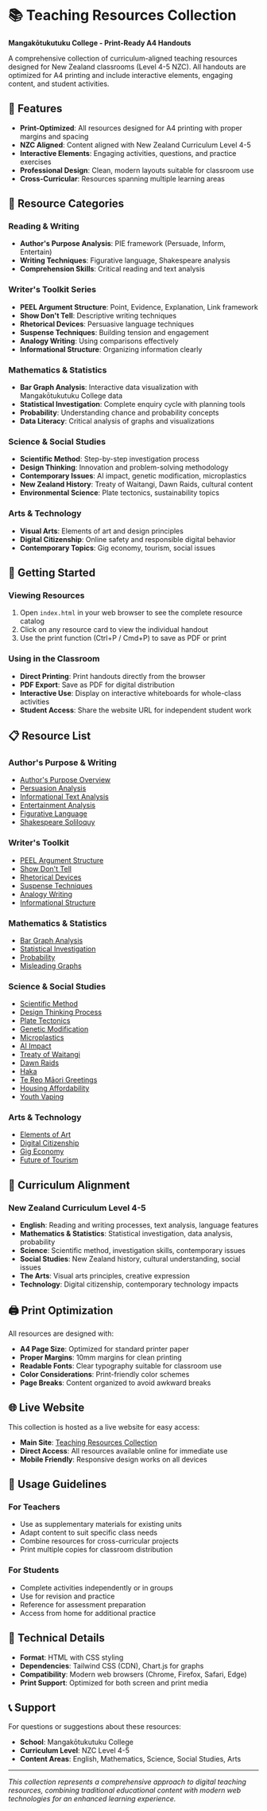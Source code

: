 # 📚 Teaching Resources Collection

**Mangakōtukutuku College - Print-Ready A4 Handouts**

A comprehensive collection of curriculum-aligned teaching resources designed for New Zealand classrooms (Level 4-5 NZC). All handouts are optimized for A4 printing and include interactive elements, engaging content, and student activities.

## 🌟 Features

- **Print-Optimized**: All resources designed for A4 printing with proper margins and spacing
- **NZC Aligned**: Content aligned with New Zealand Curriculum Level 4-5
- **Interactive Elements**: Engaging activities, questions, and practice exercises
- **Professional Design**: Clean, modern layouts suitable for classroom use
- **Cross-Curricular**: Resources spanning multiple learning areas

## 📖 Resource Categories

### Reading & Writing
- **Author's Purpose Analysis**: PIE framework (Persuade, Inform, Entertain)
- **Writing Techniques**: Figurative language, Shakespeare analysis
- **Comprehension Skills**: Critical reading and text analysis

### Writer's Toolkit Series
- **PEEL Argument Structure**: Point, Evidence, Explanation, Link framework
- **Show Don't Tell**: Descriptive writing techniques
- **Rhetorical Devices**: Persuasive language techniques
- **Suspense Techniques**: Building tension and engagement
- **Analogy Writing**: Using comparisons effectively
- **Informational Structure**: Organizing information clearly

### Mathematics & Statistics
- **Bar Graph Analysis**: Interactive data visualization with Mangakōtukutuku College data
- **Statistical Investigation**: Complete enquiry cycle with planning tools
- **Probability**: Understanding chance and probability concepts
- **Data Literacy**: Critical analysis of graphs and visualizations

### Science & Social Studies
- **Scientific Method**: Step-by-step investigation process
- **Design Thinking**: Innovation and problem-solving methodology
- **Contemporary Issues**: AI impact, genetic modification, microplastics
- **New Zealand History**: Treaty of Waitangi, Dawn Raids, cultural content
- **Environmental Science**: Plate tectonics, sustainability topics

### Arts & Technology
- **Visual Arts**: Elements of art and design principles
- **Digital Citizenship**: Online safety and responsible digital behavior
- **Contemporary Topics**: Gig economy, tourism, social issues

## 🚀 Getting Started

### Viewing Resources
1. Open `index.html` in your web browser to see the complete resource catalog
2. Click on any resource card to view the individual handout
3. Use the print function (Ctrl+P / Cmd+P) to save as PDF or print

### Using in the Classroom
- **Direct Printing**: Print handouts directly from the browser
- **PDF Export**: Save as PDF for digital distribution
- **Interactive Use**: Display on interactive whiteboards for whole-class activities
- **Student Access**: Share the website URL for independent student work

## 📋 Resource List

### Author's Purpose & Writing
- [Author's Purpose Overview](authors-purpose-handout.html)
- [Persuasion Analysis](authors-purpose-persuade-handout.html)
- [Informational Text Analysis](authors-purpose-inform-handout.html)
- [Entertainment Analysis](authors-purpose-entertain-handout.html)
- [Figurative Language](figurative-language-handout.html)
- [Shakespeare Soliloquy](shakespeare-soliloquy-handout.html)

### Writer's Toolkit
- [PEEL Argument Structure](writers-toolkit-peel-argument-handout.html)
- [Show Don't Tell](writers-toolkit-show-dont-tell-handout.html)
- [Rhetorical Devices](writers-toolkit-rhetorical-devices-handout.html)
- [Suspense Techniques](writers-toolkit-suspense-handout.html)
- [Analogy Writing](writers-toolkit-analogy-handout.html)
- [Informational Structure](writers-toolkit-inform-structure-handout.html)

### Mathematics & Statistics
- [Bar Graph Analysis](bar-graph-handout.html)
- [Statistical Investigation](statistical-investigation-handout.html)
- [Probability](probability-handout.html)
- [Misleading Graphs](misleading-graphs-comprehension-handout.html)

### Science & Social Studies
- [Scientific Method](scientific-method-handout.html)
- [Design Thinking Process](design-thinking-process-handout.html)
- [Plate Tectonics](plate-tectonics-comprehension-handout.html)
- [Genetic Modification](genetic-modification-comprehension-handout.html)
- [Microplastics](microplastics-comprehension-handout.html)
- [AI Impact](ai-impact-comprehension-handout.html)
- [Treaty of Waitangi](treaty-of-waitangi-handout.html)
- [Dawn Raids](dawn-raids-comprehension-handout.html)
- [Haka](haka-comprehension-handout.html)
- [Te Reo Māori Greetings](te-reo-maori-greetings-handout.html)
- [Housing Affordability](housing-affordability-comprehension-handout.html)
- [Youth Vaping](youth-vaping-comprehension-handout.html)

### Arts & Technology
- [Elements of Art](elements-of-art-handout.html)
- [Digital Citizenship](digital-citizenship-handout.html)
- [Gig Economy](gig-economy-comprehension-handout.html)
- [Future of Tourism](future-of-tourism-comprehension-handout.html)

## 🎯 Curriculum Alignment

### New Zealand Curriculum Level 4-5
- **English**: Reading and writing processes, text analysis, language features
- **Mathematics & Statistics**: Statistical investigation, data analysis, probability
- **Science**: Scientific method, investigation skills, contemporary issues
- **Social Studies**: New Zealand history, cultural understanding, social issues
- **The Arts**: Visual arts principles, creative expression
- **Technology**: Digital citizenship, contemporary technology impacts

## 🖨️ Print Optimization

All resources are designed with:
- **A4 Page Size**: Optimized for standard printer paper
- **Proper Margins**: 10mm margins for clean printing
- **Readable Fonts**: Clear typography suitable for classroom use
- **Color Considerations**: Print-friendly color schemes
- **Page Breaks**: Content organized to avoid awkward breaks

## 🌐 Live Website

This collection is hosted as a live website for easy access:
- **Main Site**: [Teaching Resources Collection](https://your-username.github.io/TeachingResources/)
- **Direct Access**: All resources available online for immediate use
- **Mobile Friendly**: Responsive design works on all devices

## 📝 Usage Guidelines

### For Teachers
- Use as supplementary materials for existing units
- Adapt content to suit specific class needs
- Combine resources for cross-curricular projects
- Print multiple copies for classroom distribution

### For Students
- Complete activities independently or in groups
- Use for revision and practice
- Reference for assessment preparation
- Access from home for additional practice

## 🔧 Technical Details

- **Format**: HTML with CSS styling
- **Dependencies**: Tailwind CSS (CDN), Chart.js for graphs
- **Compatibility**: Modern web browsers (Chrome, Firefox, Safari, Edge)
- **Print Support**: Optimized for both screen and print media

## 📞 Support

For questions or suggestions about these resources:
- **School**: Mangakōtukutuku College
- **Curriculum Level**: NZC Level 4-5
- **Content Areas**: English, Mathematics, Science, Social Studies, Arts

---

*This collection represents a comprehensive approach to digital teaching resources, combining traditional educational content with modern web technologies for an enhanced learning experience.* 